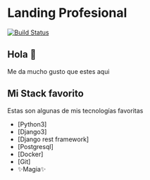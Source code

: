 # Landing Profesional

[![Build Status](https://travis-ci.org/joemccann/dillinger.svg?branch=master)](https://travis-ci.org/joemccann/dillinger)

 ## Hola 🚀 
Me da mucho gusto que estes aqui


## Mi Stack favorito

Estas son algunas de mis tecnologías favoritas

- [Python3]
- [Django3]
- [Django rest framework]
- [Postgresql]
- [Docker]
- [Git]
- ✨Magia✨
